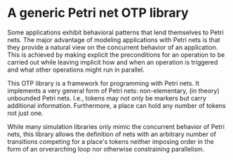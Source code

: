 # A generic Petri net OTP library

Some applications exhibit behavioral patterns that lend themselves to Petri nets. The major advantage of modeling applications with Petri nets is that they provide a natural view on the concurrent behavior of an application. This is achieved by making explicit the preconditions for an operation to be carried out while leaving implicit how and when an operation is triggered and what other operations might run in parallel.

This OTP library is a framework for programming with Petri nets. It implements a very general form of Petri nets: non-elementary, (in theory) unbounded Petri nets. I.e., tokens may not only be markers but carry additional information. Furthermore, a place can hold any number of tokens not just one.

While many simulation libraries only mimic the concurrent behavior of Petri nets, this library allows the definition of nets with an arbitrary number of transitions competing for a place's tokens neither imposing order in the form of an orverarching loop nor otherwise constraining parallelism.